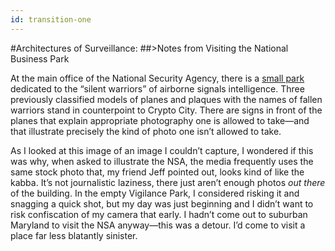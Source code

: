 ```yaml
---
id: transition-one
---
```


#Architectures of Surveillance:
##>Notes from Visiting the National Business Park

At the main office of the National Security Agency, there is a [small park](http://www.nsa.gov/about/cryptologic_heritage/vigilance_park/index.shtml) dedicated to the “silent warriors” of airborne signals intelligence. Three previously classified models of planes and plaques with the names of fallen warriors stand in counterpoint to Crypto City. There are signs in front of the planes that explain appropriate photography one is allowed to take—and that illustrate precisely the kind of photo one isn’t allowed to take.

As I looked at this image of an image I couldn’t capture, I wondered if this was why, when asked to illustrate the NSA, the media frequently uses the same stock photo that, my friend Jeff pointed out, looks kind of like the kabba. It’s not journalistic laziness, there just aren’t enough photos *out there* of the building. In the empty Vigilance Park, I considered risking it and snagging a quick shot, but my day was just beginning and I didn’t want to risk confiscation of my camera that early. I hadn’t come out to suburban Maryland to visit the NSA anyway—this was a detour. I’d come to visit a place far less blatantly sinister.